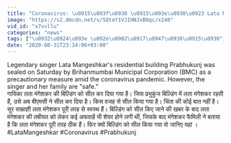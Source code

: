 ```yaml
---
title: "Coronavirus: \u0915\u093f\u0938 \u0915\u093e\u0930\u0923 Lata Mangeshkar \u0915\u0940 Building \u0915\u094b \u0915\u093f\u092f\u093e \u0917\u092f\u093e Seal ? \u0964 \u0935\u0928\u0907\u0902\u0921\u093f\u092f\u093e \u0939\u093f\u0902\u0926\u0940"
image: "https://s2.dmcdn.net/v/SQteY1VJIHNJxB8qc/x240"
vid_id: "x7vvllu"
categories: "news"
tags: ["\u0932\u0924\u093e \u092e\u0902\u0917\u0947\u0936\u0915\u0930"," \u0938\u0941\u0930\u0915\u094b\u0915\u093f\u0932\u093e \u0932\u0924\u093e \u092e\u0902\u0917\u0947\u0936\u0915\u0930"," \u092e\u0941\u0902\u092c\u0908"]
date: "2020-08-31T23:34:06+03:00"
---
```

Legendary singer Lata Mangeshkar's residential building Prabhukunj was sealed on Saturday by Brihanmumbai Municipal Corporation (BMC) as a precautionary measure amid the coronavirus pandemic. However, the singer and her family are &quot;safe.&quot;  <br>गायिका लता मंगेशकर की बिल्डिंग को सील कर दिया गया है।  जिस प्रभुकुंज बिल्डिंग में लता मंगेशकर रहती हैं, उसे अब बीएमसी ने सील कर दिया है। किस वजह से सील किया गया है। चिंता की कोई बात नहीं है। सुर साम्राज्ञी लता मंगेशकर पूरी तरह से स्वस्थ हैं। बिल्डिंग को सील किए जाने की खबर के बाद लता मंगेशकर की तबीयत को लेकर कई अफवाहें भी शेयर होने लगी थीं, जिसके बाद मंगेशकर फैमिली ने बताया है कि लता मंगेशकर पूरी तरह ठीक हैं। फिर क्यों बिल्डिंग को सील किया गया वो जानिए यहां ।   <br>#LataMangeshkar #Coronavirus #Prabhukunj
